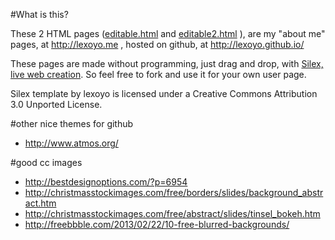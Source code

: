 #What is this?

These 2 HTML pages ([editable.html](http://lexoyo.github.io/editable.html) and [editable2.html](http://lexoyo.github.io/editable2.html) ), are my "about me" pages, at http://lexoyo.me , hosted on github, at http://lexoyo.github.io/

These pages are made without programming, just drag and drop, with [Silex, live web creation](http://www.silex.me/). So feel free to fork and use it for your own user page.

Silex template by lexoyo is licensed under a Creative Commons Attribution 3.0 Unported License.

#other nice themes for github

* http://www.atmos.org/

#good cc images

* http://bestdesignoptions.com/?p=6954
* http://christmasstockimages.com/free/borders/slides/background_abstract.htm
* http://christmasstockimages.com/free/abstract/slides/tinsel_bokeh.htm
* http://freebbble.com/2013/02/22/10-free-blurred-backgrounds/
